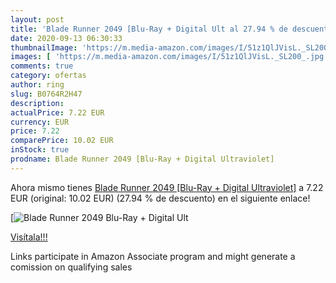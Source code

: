 ```yaml
---
layout: post
title: 'Blade Runner 2049 [Blu-Ray + Digital Ult al 27.94 % de descuento'
date: 2020-09-13 06:30:33
thumbnailImage: 'https://m.media-amazon.com/images/I/51z1QlJVisL._SL200_.jpg'
images: [ 'https://m.media-amazon.com/images/I/51z1QlJVisL._SL200_.jpg' ]
comments: true
category: ofertas
author: ring
slug: B0764R2H47
description:
actualPrice: 7.22 EUR
currency: EUR
price: 7.22
comparePrice: 10.02 EUR
inStock: true
prodname: Blade Runner 2049 [Blu-Ray + Digital Ultraviolet]
---
```


Ahora mismo tienes [Blade Runner 2049 [Blu-Ray + Digital Ultraviolet]](https://www.amazon.fr/dp/B0764R2H47/?tag=tolees0d-21) a 7.22 EUR (original: 10.02 EUR) (27.94 %  de descuento) en el siguiente enlace!

[![Blade Runner 2049 [Blu-Ray + Digital Ult](https://m.media-amazon.com/images/I/51z1QlJVisL._SL200_.jpg)](https://www.amazon.fr/dp/B0764R2H47/?tag=tolees0d-21)

[Visítala!!!](https://www.amazon.fr/dp/B0764R2H47/?tag=tolees0d-21)

Links participate in Amazon Associate program and might generate a comission on qualifying sales
